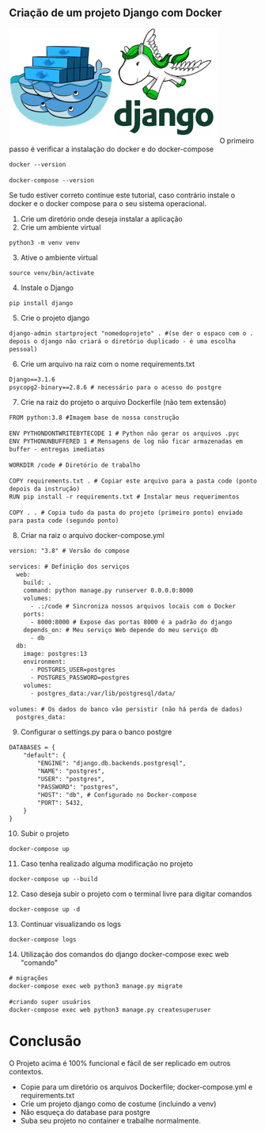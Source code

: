 ## Criação de um projeto Django com Docker
![](assets/images/django-docker.png)
O primeiro passo é verificar a instalação do docker e do docker-compose
```
docker --version

docker-compose --version
```
Se tudo estiver correto continue este tutorial, caso contrário instale o docker e o docker compose para o seu sistema operacional.

1. Crie um diretório onde deseja instalar a aplicação
2. Crie um ambiente virtual
```
python3 -m venv venv
```
3. Ative o ambiente virtual
```
source venv/bin/activate
```
4. Instale o Django
```
pip install django
```
5. Crie o projeto django
```
django-admin startproject "nomedoprojeto" . #(se der o espaco com o . depois o django não criará o diretório duplicado - é uma escolha pessoal)
```
6. Crie um arquivo na raiz com o nome requirements.txt
```
Django==3.1.6
psycopg2-binary==2.8.6 # necessário para o acesso do postgre
```
7. Crie na raiz do projeto o arquivo Dockerfile (não tem extensão)
```
FROM python:3.8 #Imagem base de nossa construção

ENV PYTHONDONTWRITEBYTECODE 1 # Python não gerar os arquivos .pyc
ENV PYTHONUNBUFFERED 1 # Mensagens de log não ficar armazenadas em buffer - entregas imediatas

WORKDIR /code # Diretório de trabalho

COPY requirements.txt . # Copiar este arquivo para a pasta code (ponto depois da instrução)
RUN pip install -r requirements.txt # Instalar meus requerimentos

COPY . . # Copia tudo da pasta do projeto (primeiro ponto) enviado para pasta code (segundo ponto)
```
8. Criar na raiz o arquivo docker-compose.yml
```
version: "3.8" # Versão do compose

services: # Definição dos serviços
  web:
    build: .
    command: python manage.py runserver 0.0.0.0:8000
    volumes:
      - .:/code # Sincroniza nossos arquivos locais com o Docker
    ports:
      - 8000:8000 # Expose das portas 8000 é a padrão do django
    depends_on: # Meu serviço Web depende do meu serviço db
      - db
  db:
    image: postgres:13
    environment: 
      - POSTGRES_USER=postgres
      - POSTGRES_PASSWORD=postgres
    volumes:
      - postgres_data:/var/lib/postgresql/data/

volumes: # Os dados do banco vão persistir (não há perda de dados)
  postgres_data:
```
9. Configurar o settings.py para o banco postgre
```
DATABASES = {
    "default": {
        "ENGINE": "django.db.backends.postgresql",
        "NAME": "postgres",
        "USER": "postgres",
        "PASSWORD": "postgres",
        "HOST": "db", # Configurado no Docker-compose
        "PORT": 5432,
    }
}
```
10. Subir o projeto
```
docker-compose up
```
11. Caso tenha realizado alguma modificação no projeto
```
docker-compose up --build
```
12. Caso deseja subir o projeto com o terminal livre para digitar comandos
```
docker-compose up -d
```
13. Continuar visualizando os logs
```
docker-compose logs
```
14. Utilização dos comandos do django docker-compose exec web "comando"
```
# migrações
docker-compose exec web python3 manage.py migrate

#criando super usuários
docker-compose exec web python3 manage.py createsuperuser
```
# Conclusão
O Projeto acima é 100% funcional e fácil de ser replicado em outros contextos.
* Copie para um diretório os arquivos Dockerfile; docker-compose.yml e requirements.txt
* Crie um projeto django como de costume (incluindo a venv)
* Não esqueça do database para postgre
* Suba seu projeto no container e trabalhe normalmente.